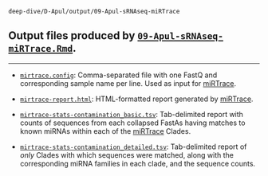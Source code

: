 `deep-dive/D-Apul/output/09-Apul-sRNAseq-miRTrace`

## Output files produced by [`09-Apul-sRNAseq-miRTrace.Rmd`](https://github.com/urol-e5/deep-dive/blob/main/D-Apul/code/09-Apul-sRNAseq-miRTrace.Rmd).

---

- [`mirtrace.config`](https://github.com/urol-e5/deep-dive/tree/main/D-Apul/output/09-Apul-sRNAseq-miRTracemirtrace.config): Comma-separated file with one FastQ and corresponding sample name per line. Used as input for [miRTrace](https://github.com/friedlanderlab/mirtrace).

- [`mirtrace-report.html`](https://github.com/urol-e5/deep-dive/tree/main/D-Apul/output/09-Apul-sRNAseq-miRTracemirtrace-report.html): HTML-formatted report generated by [miRTrace](https://github.com/friedlanderlab/mirtrace).

- [`mirtrace-stats-contamination_basic.tsv`](https://github.com/urol-e5/deep-dive/tree/main/D-Apul/output/09-Apul-sRNAseq-miRTracemirtrace-stats-contamination_basic.tsv): Tab-delimited report with counts of sequences from each collapsed FastAs having matches to known miRNAs within each of the [miRTrace](https://github.com/friedlanderlab/mirtrace) Clades.

- [`mirtrace-stats-contamination_detailed.tsv`](https://github.com/urol-e5/deep-dive/tree/main/D-Apul/output/09-Apul-sRNAseq-miRTracemirtrace-stats-contamination_detailed.tsv): Tab-delimited report of _only_ Clades with which sequences were matched, along with the corresponding miRNA families in each clade, and the sequence counts.